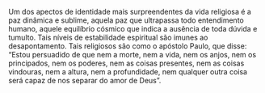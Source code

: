 ﻿Um dos apectos de identidade mais surpreendentes da vida religiosa é a paz dinâmica e sublime, aquela paz que ultrapassa todo entendimento humano, aquele equilíbrio cósmico que indica a ausência de toda dúvida e tumulto. Tais níveis de estabilidade espiritual são imunes ao desapontamento. Tais religiosos são como o apóstolo Paulo, que disse: “Estou persuadido de que nem a morte, nem a vida, nem os anjos, nem os principados, nem os poderes, nem as coisas presentes, nem as coisas vindouras, nem a altura, nem a profundidade, nem qualquer outra coisa será capaz de nos separar do amor de Deus”.